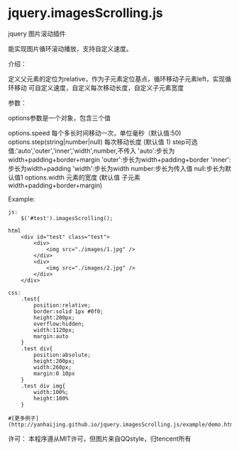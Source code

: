 jquery.imagesScrolling.js
=========================

jquery 图片滚动插件

能实现图片循环滚动播放，支持自定义速度。

介绍：

  定义父元素的定位为relative，作为子元素定位基点，循环移动子元素left，实现循环移动
 可自定义速度，自定义每次移动长度，自定义子元素宽度
 
参数：

 options参数是一个对象，包含三个值
 
options.speed 每个多长时间移动一次，单位毫秒（默认值:50)
options.step(string|number|null) 每次移动长度 (默认值 1)
  step可选值:'auto','outer','inner','width',number,不传入
  'auto':步长为width+padding+border+margin
  'outer':步长为width+padding+border
  'inner':步长为width+padding
  'width':步长为width
  number:步长为传入值
  null:步长为默认值1
options.width 元素的宽度 (默认值 子元素width+padding+border+margin)

Example:

	js:
		$('#test').imagesScrolling();
	
	html
		<div id="test" class="test">
			<div>
				<img src="./images/1.jpg" />
		    </div>
		    <div>
				<img src="./images/2.jpg" />
		    </div>
		</div>
	
	css:
		.test{
			position:relative;
			border:solid 1px #0f0;
			height:200px;
			overflow:hidden;
			width:1120px;
			margin:auto
		}
		.test div{
			position:absolute;
			height:200px;
			width:260px;
			margin:0 10px
		}
		.test div img{
			width:100%;
			height:100%
		}
		
	#[更多例子](http://yanhaijing.github.io/jquery.imagesScrolling.js/example/demo.html)
		
许可：
 本程序遵从MIT许可，但图片来自QQstyle，归tencent所有